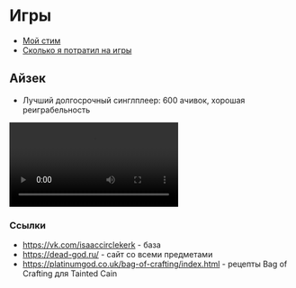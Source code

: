 # Игры

- [Мой стим](https://steamcommunity.com/id/potykion/)
- [Сколько я потратил на игры](https://steamdb.info/calculator/76561198028604497/)

## Айзек

- Лучший долгосрочный синглплеер: 600 ачивок, хорошая реиграбельность

<video controls>
  <source src="../../../assets/vk/isaac.mp4" type="video/mp4">
Your browser does not support the video tag.
</video>

### Ссылки

- https://vk.com/isaaccirclekerk - база
- https://dead-god.ru/ - сайт со всеми предметами
- https://platinumgod.co.uk/bag-of-crafting/index.html - рецепты Bag of Crafting для Tainted Cain
